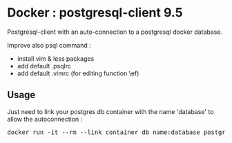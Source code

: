 # Docker : postgresql-client 9.5

Postgresql-client with an auto-connection to a postgresql docker database.

Improve also psql command : 
* install vim & less packages
* add default .psqlrc
* add default .vimrc (for editing function \ef)

## Usage

Just need to link your postgres db container with the name 'database' to allow the autoconnection :

<pre>
docker run -it --rm --link container_db_name:database postgresql-client:9.5
</pre>
